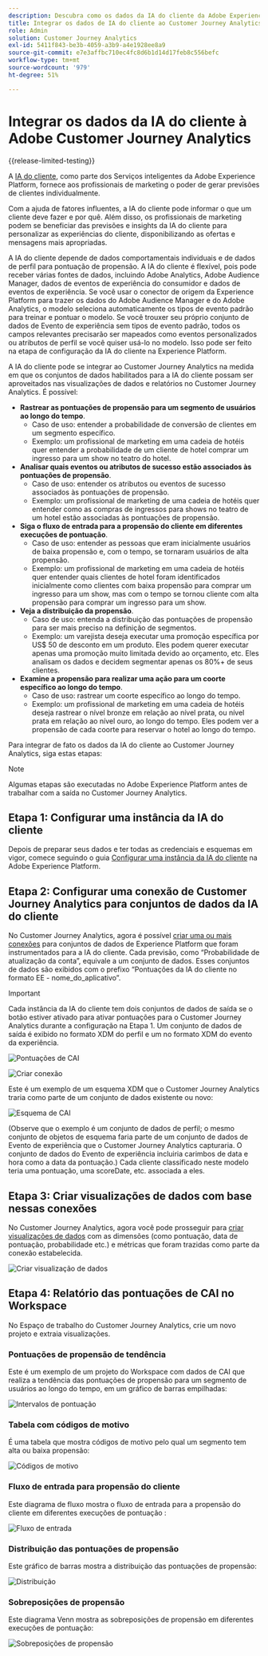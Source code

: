 ```yaml
---
description: Descubra como os dados da IA do cliente da Adobe Experience Platform se integram ao Espaço de trabalho no Customer Journey Analytics.
title: Integrar os dados de IA do cliente ao Customer Journey Analytics
role: Admin
solution: Customer Journey Analytics
exl-id: 5411f843-be3b-4059-a3b9-a4e1928ee8a9
source-git-commit: e7e3affbc710ec4fc8d6b1d14d17feb8c556befc
workflow-type: tm+mt
source-wordcount: '979'
ht-degree: 51%

---
```


# Integrar os dados da IA do cliente à Adobe Customer Journey Analytics

{{release-limited-testing}}

A [IA do cliente](https://experienceleague.adobe.com/docs/experience-platform/intelligent-services/customer-ai/overview.html?lang=pt-BR), como parte dos Serviços inteligentes da Adobe Experience Platform, fornece aos profissionais de marketing o poder de gerar previsões de clientes individualmente.

Com a ajuda de fatores influentes, a IA do cliente pode informar o que um cliente deve fazer e por quê. Além disso, os profissionais de marketing podem se beneficiar das previsões e insights da IA do cliente para personalizar as experiências do cliente, disponibilizando as ofertas e mensagens mais apropriadas.

A IA do cliente depende de dados comportamentais individuais e de dados de perfil para pontuação de propensão. A IA do cliente é flexível, pois pode receber várias fontes de dados, incluindo Adobe Analytics, Adobe Audience Manager, dados de eventos de experiência do consumidor e dados de eventos de experiência. Se você usar o conector de origem da Experience Platform para trazer os dados do Adobe Audience Manager e do Adobe Analytics, o modelo seleciona automaticamente os tipos de evento padrão para treinar e pontuar o modelo. Se você trouxer seu próprio conjunto de dados de Evento de experiência sem tipos de evento padrão, todos os campos relevantes precisarão ser mapeados como eventos personalizados ou atributos de perfil se você quiser usá-lo no modelo. Isso pode ser feito na etapa de configuração da IA do cliente na Experience Platform.

A IA do cliente pode se integrar ao Customer Journey Analytics na medida em que os conjuntos de dados habilitados para a IA do cliente possam ser aproveitados nas visualizações de dados e relatórios no Customer Journey Analytics. É possível:

* **Rastrear as pontuações de propensão para um segmento de usuários ao longo do tempo**.
   * Caso de uso: entender a probabilidade de conversão de clientes em um segmento específico.
   * Exemplo: um profissional de marketing em uma cadeia de hotéis quer entender a probabilidade de um cliente de hotel comprar um ingresso para um show no teatro do hotel.
* **Analisar quais eventos ou atributos de sucesso estão associados às pontuações de propensão**.
   * Caso de uso: entender os atributos ou eventos de sucesso associados às pontuações de propensão.
   * Exemplo: um profissional de marketing de uma cadeia de hotéis quer entender como as compras de ingressos para shows no teatro de um hotel estão associadas às pontuações de propensão.
* **Siga o fluxo de entrada para a propensão do cliente em diferentes execuções de pontuação**.
   * Caso de uso: entender as pessoas que eram inicialmente usuários de baixa propensão e, com o tempo, se tornaram usuários de alta propensão.
   * Exemplo: um profissional de marketing em uma cadeia de hotéis quer entender quais clientes de hotel foram identificados inicialmente como clientes com baixa propensão para comprar um ingresso para um show, mas com o tempo se tornou cliente com alta propensão para comprar um ingresso para um show.
* **Veja a distribuição da propensão**.
   * Caso de uso: entenda a distribuição das pontuações de propensão para ser mais preciso na definição de segmentos.
   * Exemplo: um varejista deseja executar uma promoção específica por US$ 50 de desconto em um produto. Eles podem querer executar apenas uma promoção muito limitada devido ao orçamento, etc. Eles analisam os dados e decidem segmentar apenas os 80%+ de seus clientes.
* **Examine a propensão para realizar uma ação para um coorte específico ao longo do tempo**.
   * Caso de uso: rastrear um coorte específico ao longo do tempo.
   * Exemplo: um profissional de marketing em uma cadeia de hotéis deseja rastrear o nível bronze em relação ao nível prata, ou nível prata em relação ao nível ouro, ao longo do tempo. Eles podem ver a propensão de cada coorte para reservar o hotel ao longo do tempo.

Para integrar de fato os dados da IA do cliente ao Customer Journey Analytics, siga estas etapas:

>[!NOTE]
>
>Algumas etapas são executadas no Adobe Experience Platform antes de trabalhar com a saída no Customer Journey Analytics.


## Etapa 1: Configurar uma instância da IA do cliente

Depois de preparar seus dados e ter todas as credenciais e esquemas em vigor, comece seguindo o guia [Configurar uma instância da IA do cliente](https://experienceleague.adobe.com/docs/experience-platform/intelligent-services/customer-ai/user-guide/configure.html?lang=pt-BR) na Adobe Experience Platform.

## Etapa 2: Configurar uma conexão de Customer Journey Analytics para conjuntos de dados da IA do cliente

No Customer Journey Analytics, agora é possível [criar uma ou mais conexões](/help/connections/create-connection.md) para conjuntos de dados de Experience Platform que foram instrumentados para a IA do cliente. Cada previsão, como “Probabilidade de atualização da conta”, equivale a um conjunto de dados. Esses conjuntos de dados são exibidos com o prefixo “Pontuações da IA do cliente no formato EE - nome_do_aplicativo”.

>[!IMPORTANT]
>
>Cada instância da IA do cliente tem dois conjuntos de dados de saída se o botão estiver ativado para ativar pontuações para o Customer Journey Analytics durante a configuração na Etapa 1. Um conjunto de dados de saída é exibido no formato XDM do perfil e um no formato XDM do evento da experiência.

![Pontuações de CAI](assets/cai-scores.png)

![Criar conexão](assets/create-conn.png)

Este é um exemplo de um esquema XDM que o Customer Journey Analytics traria como parte de um conjunto de dados existente ou novo:

![Esquema de CAI](assets/cai-schema.png)

(Observe que o exemplo é um conjunto de dados de perfil; o mesmo conjunto de objetos de esquema faria parte de um conjunto de dados de Evento de experiência que o Customer Journey Analytics capturaria. O conjunto de dados do Evento de experiência incluiria carimbos de data e hora como a data da pontuação.) Cada cliente classificado neste modelo teria uma pontuação, uma scoreDate, etc. associada a eles.

## Etapa 3: Criar visualizações de dados com base nessas conexões

No Customer Journey Analytics, agora você pode prosseguir para [criar visualizações de dados](/help/data-views/create-dataview.md) com as dimensões (como pontuação, data de pontuação, probabilidade etc.) e métricas que foram trazidas como parte da conexão estabelecida.

![Criar visualização de dados](assets/create-dataview.png)

## Etapa 4: Relatório das pontuações de CAI no Workspace

No Espaço de trabalho do Customer Journey Analytics, crie um novo projeto e extraia visualizações.

### Pontuações de propensão de tendência

Este é um exemplo de um projeto do Workspace com dados de CAI que realiza a tendência das pontuações de propensão para um segmento de usuários ao longo do tempo, em &#x200B;um gráfico de barras empilhadas:

![Intervalos de pontuação](assets/workspace-scores.png)

### Tabela com códigos de motivo

É uma tabela que mostra códigos de motivo pelo qual um segmento tem alta ou baixa propensão:

![Códigos de motivo](assets/reason-codes.png)

### Fluxo de entrada para propensão do cliente

Este diagrama de fluxo mostra o fluxo de entrada para a propensão do cliente em diferentes execuções de pontuação &#x200B;:

![Fluxo de entrada](assets/flow.png)

### Distribuição das pontuações de propensão

Este gráfico de barras mostra a distribuição das pontuações de propensão:

![Distribuição](assets/distribution.png)

### Sobreposições de propensão

Este diagrama Venn mostra as sobreposições de propensão em diferentes execuções de pontuação:

![Sobreposições de propensão](assets/venn.png)
